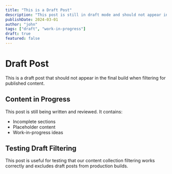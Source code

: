 ```yaml
---
title: "This is a Draft Post"
description: "This post is still in draft mode and should not appear in production builds."
publishDate: 2024-03-01
author: "john"
tags: ["draft", "work-in-progress"]
draft: true
featured: false
---
```


# Draft Post

This is a draft post that should not appear in the final build when filtering for published content.

## Content in Progress

This post is still being written and reviewed. It contains:

- Incomplete sections
- Placeholder content
- Work-in-progress ideas

## Testing Draft Filtering

This post is useful for testing that our content collection filtering works correctly and excludes draft posts from production builds.